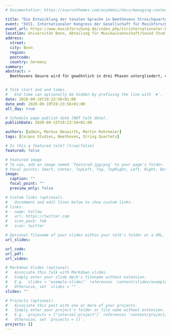 ```yaml
---
# Documentation: https://sourcethemes.com/academic/docs/managing-content/

title: "Die Entwicklung der tonalen Sprache in Beethovens Streichquartetten: Eine vergleichende Korpusstudie der Schaffensphasen"
event: "XVII. Internationaler Kongress der Gesellschaft für Musikforschung"
event_url: https://www.musikforschung.de/index.php/it/internationaler-kongress-der-gesellschaft-fuer-musikforschung-2019
location: Universität Bonn, Abteilung für Musikwissenschaft/Sound Studies und Beethoven-Archiv des Beethoven-Hauses Bonn
address:
  street:
  city: Bonn
  region:
  postcode:
  country: Germany
summary:
abstract: >
  Beethovens Oeuvre wird für gewöhnlich in drei Phasen untergliedert, von denen angenommen wird, dass sie sich hinsichtlich ihrer Stilistik unterscheiden (Kerman et al., 1983). Eine solche Periodisierung, welche stets kritisch reflektiert werden muss, lassen die Streichquartette vergleichsweise zwanglos zu: die Quartette op. 18 am Ende der frühen Phase, opp. 59, 74 und 95 der mittleren Phase und opp. 127, 130, 131, 132, 133 und 135 der Spätphase. Doch inwiefern lassen sich stilistische Unterschiede tatsächlich nachweisen, und inwiefern zeigen sie sich in der harmonischen Sprache des Komponisten? Diese Frage untersucht der vorliegende Beitrag anhand eines umfassenden, manuell erzeugten digitalen Datensatzes (Neuwirth et al., 2018), welcher eine große Bandbreite an harmonischen Merkmalen enthält (z.B. Tonarten, Akkordstufen und -umkehrungen, Vorhalte etc.). Durch die Nutzung computationaler Methoden lassen sich zudem die Grade von Typikalität von Einzelwerken mit Blick auf den jeweiligen Schaffenskontext beurteilen sowie die Auswirkung alternativer Periodisierungen auf die Resultate erproben. Der gegenwärtige Zugang schließt an eine frühere synchrone Untersuchung Beethoven’scher Harmonik an (Moss et al., 2019) und erweitert diese um die diachrone Perspektive. Zugleich wird herausgearbeitet, wie digitale Korpusforschung zu Stilentwicklung eine Ergänzung herkömmlicher hermeneutischer und tendenziell einzelwerkorientierter Analysezugänge darstellen kann.


# Talk start and end times.
#   End time can optionally be hidden by prefixing the line with `#`.
date: 2020-09-16T19:23:56+01:00
date_end: 2020-09-19T19:23:56+01:00
all_day: true

# Schedule page publish date (NOT talk date).
publishDate: 2020-09-15T19:23:56+01:00

authors: [admin, Markus Neuwirth, Martin Rohrmeier]
tags: [Corpus Studies, Beethoven, String Quartets]

# Is this a featured talk? (true/false)
featured: false

# Featured image
# To use, add an image named `featured.jpg/png` to your page's folder. 
# Focal points: Smart, Center, TopLeft, Top, TopRight, Left, Right, BottomLeft, Bottom, BottomRight.
image:
  caption: ""
  focal_point: ""
  preview_only: false

# Custom links (optional).
#   Uncomment and edit lines below to show custom links.
# links:
# - name: Follow
#   url: https://twitter.com
#   icon_pack: fab
#   icon: twitter

# Optional filename of your slides within your talk's folder or a URL.
url_slides:

url_code:
url_pdf:
url_video:

# Markdown Slides (optional).
#   Associate this talk with Markdown slides.
#   Simply enter your slide deck's filename without extension.
#   E.g. `slides = "example-slides"` references `content/slides/example-slides.md`.
#   Otherwise, set `slides = ""`.
slides: ""

# Projects (optional).
#   Associate this post with one or more of your projects.
#   Simply enter your project's folder or file name without extension.
#   E.g. `projects = ["internal-project"]` references `content/project/deep-learning/index.md`.
#   Otherwise, set `projects = []`.
projects: []
---
```

